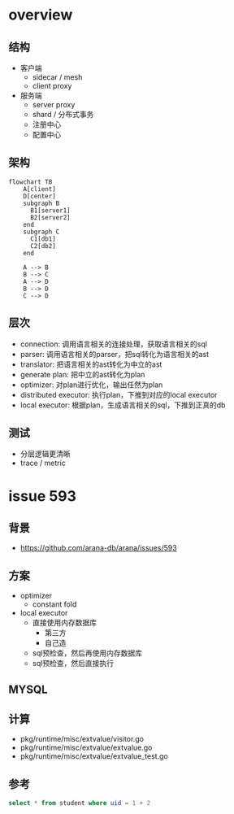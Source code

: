 # overview

## 结构

- 客户端
  - sidecar / mesh
  - client proxy
- 服务端
  - server proxy
  - shard / 分布式事务
  - 注册中心
  - 配置中心

## 架构

```mermaid
flowchart TB
    A[client] 
    D[center]
    subgraph B
      B1[server1]
      B2[server2]
    end
    subgraph C
      C1[db1]
      C2[db2]
    end

    A --> B
    B --> C
    A --> D
    B --> D
    C --> D
```

## 层次

- connection: 调用语言相关的连接处理，获取语言相关的sql 
- parser: 调用语言相关的parser，把sql转化为语言相关的ast
- translator: 把语言相关的ast转化为中立的ast
- generate plan: 把中立的ast转化为plan
- optimizer: 对plan进行优化，输出任然为plan
- distributed executor: 执行plan，下推到对应的local executor
- local executor: 根据plan，生成语言相关的sql，下推到正真的db

## 测试

- 分层逻辑更清晰
- trace / metric

# issue 593

## 背景

- https://github.com/arana-db/arana/issues/593

## 方案

- optimizer
  - constant fold
- local executor
  - 直接使用内存数据库
    - 第三方
    - 自己造
  - sql预检查，然后再使用内存数据库
  - sql预检查，然后直接执行

## MYSQL

## 计算

- pkg/runtime/misc/extvalue/visitor.go
- pkg/runtime/misc/extvalue/extvalue.go
- pkg/runtime/misc/extvalue/extvalue_test.go

## 参考

```sql
select * from student where uid = 1 + 2
```

